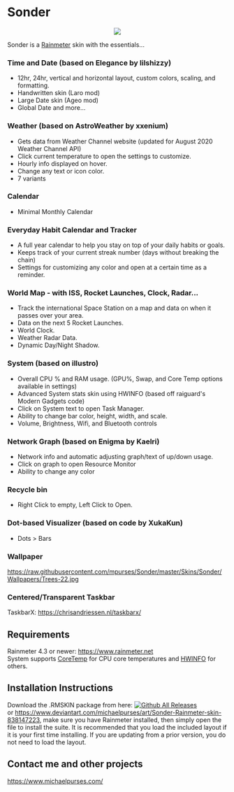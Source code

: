  # Sonder
 <p align="center">
  <img src="https://raw.githubusercontent.com/mpurses/Sonder/master/Screenshots/Sonder-v2.4.png">
</p>
 

Sonder is a [Rainmeter](https://www.rainmeter.net/) skin with the essentials...  

### Time and Date (based on Elegance by lilshizzy)  
- 12hr, 24hr, vertical and horizontal layout, custom colors, scaling, and formatting.  
- Handwritten skin (Laro mod)  
- Large Date skin (Ageo mod)  
- Global Date and more...  
  
### Weather (based on AstroWeather by xxenium)  
- Gets data from Weather Channel website (updated for August 2020 Weather Channel API) 
- Click current temperature to open the settings to customize.  
- Hourly info displayed on hover. 
- Change any text or icon color. 
- 7 variants  
 
### Calendar
- Minimal Monthly Calendar  

### Everyday Habit Calendar and Tracker  
- A full year calendar to help you stay on top of your daily habits or goals.  
- Keeps track of your current streak number (days without breaking the chain)  
- Settings for customizing any color and open at a certain time as a reminder.  

### World Map - with ISS, Rocket Launches, Clock, Radar...  
- Track the international Space Station on a map and data on when it passes over your area.  
- Data on the next 5 Rocket Launches.  
- World Clock.  
- Weather Radar Data.  
- Dynamic Day/Night Shadow.  

### System (based on illustro)  
- Overall CPU % and RAM usage. (GPU%, Swap, and Core Temp options available in settings)  
- Advanced System stats skin using HWINFO (based off raiguard's Modern Gadgets code)  
- Click on System text to open Task Manager.  
- Ability to change bar color, height, width, and scale.  
- Volume, Brightness, Wifi, and Bluetooth controls

### Network Graph (based on Enigma by Kaelri)  
- Network info and automatic adjusting graph/text of up/down usage.  
- Click on graph to open Resource Monitor  
- Ability to change any color  

### Recycle bin  
- Right Click to empty, Left Click to Open. 

### Dot-based Visualizer (based on code by XukaKun)  
- Dots > Bars

### Wallpaper  
https://raw.githubusercontent.com/mpurses/Sonder/master/Skins/Sonder/Wallpapers/Trees-22.jpg 

### Centered/Transparent Taskbar  
TaskbarX: https://chrisandriessen.nl/taskbarx/  

## Requirements
Rainmeter 4.3 or newer: https://www.rainmeter.net  
System supports [CoreTemp](https://www.alcpu.com/CoreTemp/) for CPU core temperatures and [HWINFO](https://www.hwinfo.com/) for others.

## Installation Instructions
Download the .RMSKIN package from here:
[![Github All Releases](https://img.shields.io/github/downloads/mpurses/Sonder/total.svg?colorB=699B73)](https://github.com/mpurses/Sonder/releases)  
or https://www.deviantart.com/michaelpurses/art/Sonder-Rainmeter-skin-838147223, make sure you have Rainmeter installed, then simply open the file to install the suite. It is recommended that you load the included layout if it is your first time installing. If you are updating from a prior version, you do not need to load the layout.  
  
## Contact me and other projects  
https://www.michaelpurses.com/   

